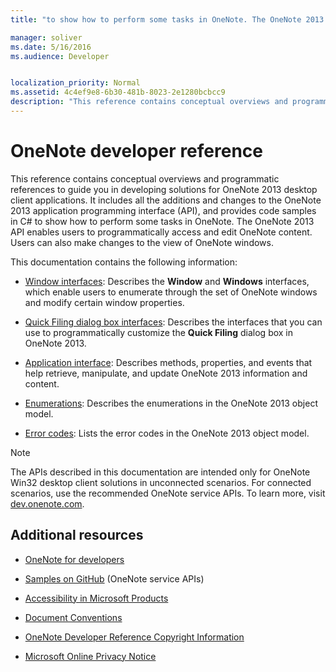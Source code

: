 ```yaml
---
title: "to show how to perform some tasks in OneNote. The OneNote 2013 API enables users to programmatically access and edit OneNote content. Users can also make changes to the view of OneNote windows.'"

manager: soliver
ms.date: 5/16/2016
ms.audience: Developer


localization_priority: Normal
ms.assetid: 4c4ef9e8-6b30-481b-8023-2e1280bcbcc9
description: "This reference contains conceptual overviews and programmatic references to guide you in developing solutions for OneNote 2013 desktop client applications. It includes all the additions and changes to the OneNote 2013 application programming interface (API), and provides code samples in C# to show how to perform some tasks in OneNote. The OneNote 2013 API enables users to programmatically access and edit OneNote content. Users can also make changes to the view of OneNote windows."
---
```


# OneNote developer reference

This reference contains conceptual overviews and programmatic references to guide you in developing solutions for OneNote 2013 desktop client applications. It includes all the additions and changes to the OneNote 2013 application programming interface (API), and provides code samples in C# to show how to perform some tasks in OneNote. The OneNote 2013 API enables users to programmatically access and edit OneNote content. Users can also make changes to the view of OneNote windows.
  
This documentation contains the following information:
  
- [Window interfaces](window-interfaces-onenote.md): Describes the **Window** and **Windows** interfaces, which enable users to enumerate through the set of OneNote windows and modify certain window properties. 
    
- [Quick Filing dialog box interfaces](quick-filing-dialog-box-interfaces-onenote.md): Describes the interfaces that you can use to programmatically customize the **Quick Filing** dialog box in OneNote 2013. 
    
- [Application interface](application-interface-onenote.md): Describes methods, properties, and events that help retrieve, manipulate, and update OneNote 2013 information and content.
    
- [Enumerations](enumerations-onenote-developer-reference.md): Describes the enumerations in the OneNote 2013 object model.
    
- [Error codes](error-codes-onenote.md): Lists the error codes in the OneNote 2013 object model.
    
> [!NOTE]
> The APIs described in this documentation are intended only for OneNote Win32 desktop client solutions in unconnected scenarios. For connected scenarios, use the recommended OneNote service APIs. To learn more, visit [dev.onenote.com](http://go.microsoft.com/fwlink/?LinkID=390615). 
  
## Additional resources

- [OneNote for developers](http://go.microsoft.com/fwlink/?LinkID=390615)
    
- [Samples on GitHub](https://github.com/OneNoteDev/) (OneNote service APIs) 
    
- [Accessibility in Microsoft Products](http://www.microsoft.com/enable/products/default.aspx)
    
- [Document Conventions](http://msdn.microsoft.com/en-us/office/aa905365.aspx)
    
- [OneNote Developer Reference Copyright Information](https://msdn.microsoft.com/en-us/library/office/jj680116.aspx)
    
- [Microsoft Online Privacy Notice](http://privacy.microsoft.com/en-us/default.mspx)
    

